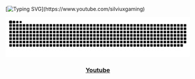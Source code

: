 <p align="left"> </p>


[![Typing SVG](https://readme-typing-svg.demolab.com?font=Fira+Code&pause=1000&color=FFFFFF&width=435&lines=Hi+👋+I'm+SXG.+Welcome!)](https://www.youtube.com/silviuxgaming)

![Snake animation](https://github.com/MagnoEfren/magnoefren/blob/main/github_snake.svg)


<div align="center">  
  

<a href="https://www.youtube.com/c/silviuxgaming/videos" target="_blank">
  

### [Youtube](https://youtube.com/@silviuxgaming?sub_confirmation=1)
